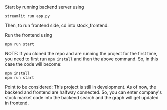 Start by running backend server using

```
streamlit run app.py
```

Then, to run frontend side, cd into stock_frontend.

Run the frontend using

```
npm run start
```

NOTE: If you cloned the repo and are running the project for the first time, you need to first run `npm install` and then the above command. So, in this case the code will become:

```
npm install
npm run start
```

Point to be considered: This project is still in development. As of now, the backend and frontend are halfway connected. So, you can enter company's stock market code into the backend search and the graph will get updated in frontend.
